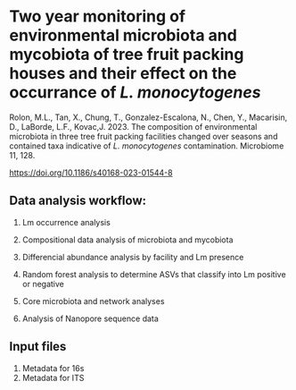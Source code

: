 # Two year monitoring of environmental microbiota and mycobiota of tree fruit packing houses and their effect on the occurrance of <i>L. monocytogenes</i>

Rolon, M.L., Tan, X., Chung, T., Gonzalez-Escalona, N., Chen, Y., Macarisin, D., LaBorde, L.F., Kovac,J. 2023. The composition of environmental microbiota in three tree fruit packing facilities changed over seasons and contained taxa indicative of <i> L. monocytogenes </i> contamination. Microbiome 11, 128. 

https://doi.org/10.1186/s40168-023-01544-8

## Data analysis workflow:

1. Lm occurrence analysis 

2. Compositional data analysis of microbiota and mycobiota

3. Differencial abundance analysis by facility and Lm presence

4. Random forest analysis to determine ASVs that classify into Lm positive or negative

5. Core microbiota and network analyses

6. Analysis of Nanopore sequence data

## Input files
1. Metadata for 16s
2. Metadata for ITS
